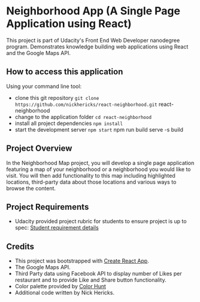 # Neighborhood App (A Single Page Application using React)

This project is part of Udacity's Front End Web Developer nanodegree program. Demonstrates knowledge building web applications using React and the Google Maps API.

## How to access this application

Using your command line tool:

* clone this git repository `git clone https://github.com/nickhericks/react-neighborhood.git` react-neighborhood
* change to the application folder `cd react-neighborhood`
* install all project dependencies `npm install`
* start the development server `npm start`
npm run build
serve -s build

## Project Overview

In the Neighborhood Map project, you will develop a single page application featuring a map of your neighborhood or a neighborhood you would like to visit. You will then add functionality to this map including highlighted locations, third-party data about those locations and various ways to browse the content.

## Project Requirements

- Udacity provided project rubric for students to ensure project is up to spec: [Student requirement details](https://review.udacity.com/#!/rubrics/1351/view)

## Credits

- This project was bootstrapped with [Create React App](https://github.com/facebookincubator/create-react-app).
- The Google Maps API.
- Third Party data using Facebook API to display number of Likes per restaurant and to provide Like and Share button functionality.
- Color palette provided by [Color Hunt](https://colorhunt.co/palette/121096)
- Additional code written by Nick Hericks.
